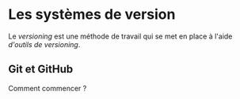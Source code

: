 # Les systèmes de version

Le *versioning* est une méthode de travail qui se met en place à l'aide *d'outils de versioning*.

## Git et GitHub

Comment commencer ?